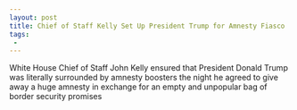 ```yaml
---
layout: post
title: Chief of Staff Kelly Set Up President Trump for Amnesty Fiasco
tags:
 -
---
```

White House Chief of Staff John Kelly ensured that President Donald Trump was literally surrounded by amnesty boosters the night he agreed to give away a huge amnesty in exchange for an empty and unpopular bag of border security promises
